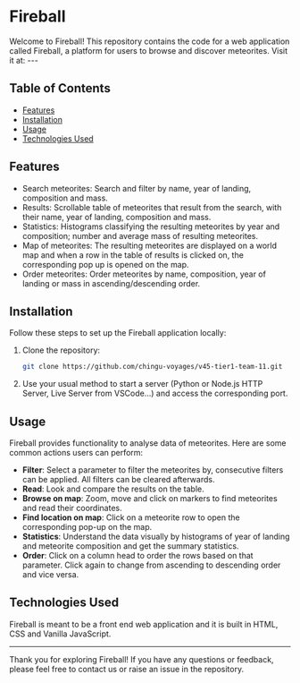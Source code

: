 # Fireball

Welcome to Fireball! This repository contains the code for a web application called Fireball, a platform for users to browse and discover meteorites. Visit it at: ---

## Table of Contents

- [Features](#features)
- [Installation](#installation)
- [Usage](#usage)
- [Technologies Used](#technologies-used)

## Features

- Search meteorites: Search and filter by name, year of landing, composition and mass.
- Results: Scrollable table of meteorites that result from the search, with their name, year of landing, composition and mass.
- Statistics: Histograms classifying the resulting meteorites by year and composition; number and average mass of resulting meteorites.
- Map of meteorites: The resulting meteorites are displayed on a world map and when a row in the table of results is clicked on, the corresponding pop up is opened on the map.
- Order meteorites: Order meteorites by name, composition, year of landing or mass in ascending/descending order.

## Installation

Follow these steps to set up the Fireball application locally:

1. Clone the repository:

   ```bash
   git clone https://github.com/chingu-voyages/v45-tier1-team-11.git
   ```

2. Use your usual method to start a server (Python or Node.js HTTP Server, Live Server from VSCode...) and access the corresponding port.

## Usage

Fireball provides functionality to analyse data of meteorites. Here are some common actions users can perform:

- **Filter**: Select a parameter to filter the meteorites by, consecutive filters can be applied. All filters can be cleared afterwards.
- **Read**: Look and compare the results on the table.
- **Browse on map**: Zoom, move and click on markers to find meteorites and read their coordinates.
- **Find location on map**: Click on a meteorite row to open the corresponding pop-up on the map.
- **Statistics**: Understand the data visually by histograms of year of landing and meteorite composition and get the summary statistics.
- **Order**: Click on a column head to order the rows based on that parameter. Click again to change from ascending to descending order and vice versa.

## Technologies Used

Fireball is meant to be a front end web application and it is built in HTML, CSS and Vanilla JavaScript.

---

Thank you for exploring Fireball! If you have any questions or feedback, please feel free to contact us or raise an issue in the repository.
